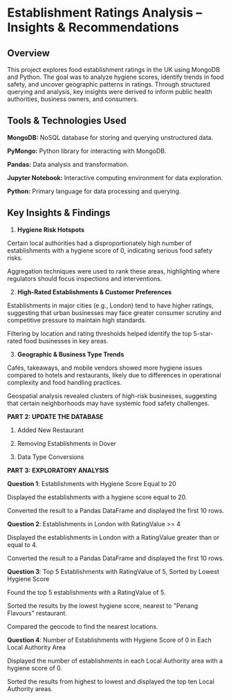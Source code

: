 # Establishment Ratings Analysis – Insights & Recommendations

## Overview
This project explores food establishment ratings in the UK using MongoDB and Python. The goal was to analyze hygiene scores, identify trends in food safety, and uncover geographic patterns in ratings. Through structured querying and analysis, key insights were derived to inform public health authorities, business owners, and consumers.

## Tools & Technologies Used
**MongoDB:** NoSQL database for storing and querying unstructured data.

**PyMongo:** Python library for interacting with MongoDB.

**Pandas:** Data analysis and transformation.

**Jupyter Notebook:** Interactive computing environment for data exploration.

**Python:** Primary language for data processing and querying.

## Key Insights & Findings
1. **Hygiene Risk Hotspots**

Certain local authorities had a disproportionately high number of establishments with a hygiene score of 0, indicating serious food safety risks.

Aggregation techniques were used to rank these areas, highlighting where regulators should focus inspections and interventions.

2. **High-Rated Establishments & Customer Preferences**

Establishments in major cities (e.g., London) tend to have higher ratings, suggesting that urban businesses may face greater consumer scrutiny and competitive pressure to maintain high standards.

Filtering by location and rating thresholds helped identify the top 5-star-rated food businesses in key areas.

3. **Geographic & Business Type Trends**

Cafés, takeaways, and mobile vendors showed more hygiene issues compared to hotels and restaurants, likely due to differences in operational complexity and food handling practices.

Geospatial analysis revealed clusters of high-risk businesses, suggesting that certain neighborhoods may have systemic food safety challenges.

**PART 2: UPDATE THE DATABASE**

1. Added New Restaurant

2. Removing Establishments in Dover

3. Data Type Conversions

**PART 3: EXPLORATORY ANALYSIS**

**Question 1**: Establishments with Hygiene Score Equal to 20

Displayed the establishments with a hygiene score equal to 20.

Converted the result to a Pandas DataFrame and displayed the first 10 rows.

**Question 2**: Establishments in London with RatingValue >= 4

Displayed the establishments in London with a RatingValue greater than or equal to 4.

Converted the result to a Pandas DataFrame and displayed the first 10 rows.

**Question 3**: Top 5 Establishments with RatingValue of 5, Sorted by Lowest Hygiene Score

Found the top 5 establishments with a RatingValue of 5.

Sorted the results by the lowest hygiene score, nearest to "Penang Flavours" restaurant.

Compared the geocode to find the nearest locations.

**Question 4**: Number of Establishments with Hygiene Score of 0 in Each Local Authority Area

Displayed the number of establishments in each Local Authority area with a hygiene score of 0.

Sorted the results from highest to lowest and displayed the top ten Local Authority areas.
